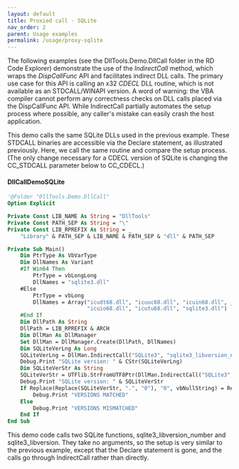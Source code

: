 ```yaml
---
layout: default
title: Proxied call - SQLite
nav_order: 2
parent: Usage examples
permalink: /usage/proxy-sqlite
---
```


The following examples (see the DllTools.Demo.DllCall folder in the RD Code Explorer) demonstrate the use of the *IndirectCall* method, which wraps the *DispCallFunc* API and facilitates indirect DLL calls. The primary use case for this API is calling an x32 *CDECL* DLL routine, which is not available as an STDCALL/WINAPI version. A word of warning: the VBA compiler cannot perform any correctness checks on DLL calls placed via the DispCallFunc API. While IndirectCall partially automates the setup process where possible, any caller's mistake can easily crash the host application.

This demo calls the same SQLite DLLs used in the previous example. These STDCALL binaries are accessible via the Declare statement, as illustrated previously. Here, we call the same routine and compare the setup process. (The only change necessary for a CDECL version of SQLite is changing the CC_STDCALL parameter below to CC_CDECL.)

#### DllCallDemoSQLite

```vb
'@Folder "DllTools.Demo.DllCall"
Option Explicit

Private Const LIB_NAME As String = "DllTools"
Private Const PATH_SEP As String = "\"
Private Const LIB_RPREFIX As String = _
    "Library" & PATH_SEP & LIB_NAME & PATH_SEP & "dll" & PATH_SEP

Private Sub Main()
    Dim PtrType As VbVarType
    Dim DllNames As Variant
    #If Win64 Then
        PtrType = vbLongLong
        DllNames = "sqlite3.dll"
    #Else
        PtrType = vbLong
        DllNames = Array("icudt68.dll", "icuuc68.dll", "icuin68.dll", _
                         "icuio68.dll", "icutu68.dll", "sqlite3.dll")
    #End If
    Dim DllPath As String
    DllPath = LIB_RPREFIX & ARCH
    Dim DllMan As DllManager
    Set DllMan = DllManager.Create(DllPath, DllNames)
    Dim SQLiteVerLng As Long
    SQLiteVerLng = DllMan.IndirectCall("SQLite3", "sqlite3_libversion_number", CC_STDCALL, vbLong, Empty)
    Debug.Print "SQLite version: " & CStr(SQLiteVerLng)
    Dim SQLiteVerStr As String
    SQLiteVerStr = UTFlib.StrFromUTF8Ptr(DllMan.IndirectCall("SQLite3", "sqlite3_libversion", CC_STDCALL, PtrType, Empty))
    Debug.Print "SQLite version: " & SQLiteVerStr
    If Replace(Replace(SQLiteVerStr, ".", "0"), "0", vbNullString) = Replace(CStr(SQLiteVerLng), "0", vbNullString) Then
        Debug.Print "VERSIONS MATCHED"
    Else
        Debug.Print "VERSIONS MISMATCHED"
    End If
End Sub
```

This demo code calls two SQLite functions, sqlite3_libversion_number and sqlite3_libversion. They take no arguments, so the setup is very similar to the previous example, except that the Declare statement is gone, and the calls go through IndirectCall rather than directly.
